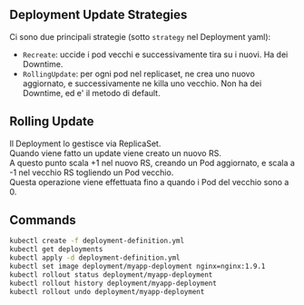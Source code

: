 Deployment Update Strategies
----------------------------

Ci sono due principali strategie (sotto `strategy` nel Deployment yaml):
- `Recreate`: uccide i pod vecchi e successivamente tira su i nuovi. Ha dei Downtime.
- `RollingUpdate`: per ogni pod nel replicaset, ne crea uno nuovo aggiornato, e successivamente ne killa uno vecchio. Non ha dei Downtime, ed e' il metodo di default.

Rolling Update
--------------

Il Deployment lo gestisce via ReplicaSet.  
Quando viene fatto un update viene creato un nuovo RS.  
A questo punto scala +1 nel nuovo RS, creando un Pod aggiornato, e scala a -1 nel vecchio RS togliendo un Pod vecchio.  
Questa operazione viene effettuata fino a quando i Pod del vecchio sono a 0.

Commands
--------

```bash
kubectl create -f deployment-definition.yml
kubectl get deployments
kubectl apply -d deployment-definition.yml
kubectl set image deployment/myapp-deployment nginx=nginx:1.9.1
kubectl rollout status deployment/myapp-deployment
kubectl rollout history deployment/myapp-deployment
kubectl rollout undo deployment/myapp-deployment
```